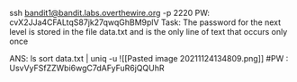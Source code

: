 ssh bandit1@bandit.labs.overthewire.org -p 2220 PW: cvX2JJa4CFALtqS87jk27qwqGhBM9plV
Task: The password for the next level is stored in the file data.txt and is the only line of text that occurs only once

ANS:
ls
sort data.txt | uniq -u 
![[Pasted image 20211124134809.png]]
#PW : UsvVyFSfZZWbi6wgC7dAFyFuR6jQQUhR
